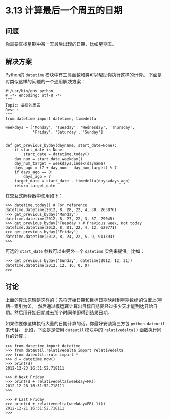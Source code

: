 

# 3.13 计算最后一个周五的日期

## 问题

你需要查找星期中某一天最后出现的日期，比如星期五。

## 解决方案

Python的 `datetime` 模块中有工具函数和类可以帮助你执行这样的计算。 下面是对类似这样的问题的一个通用解决方案：

    
    
    #!/usr/bin/env python
    # -*- encoding: utf-8 -*-
    """
    Topic: 最后的周五
    Desc :
    """
    from datetime import datetime, timedelta
    
    weekdays = ['Monday', 'Tuesday', 'Wednesday', 'Thursday',
                'Friday', 'Saturday', 'Sunday']
    
    
    def get_previous_byday(dayname, start_date=None):
        if start_date is None:
            start_date = datetime.today()
        day_num = start_date.weekday()
        day_num_target = weekdays.index(dayname)
        days_ago = (7 + day_num - day_num_target) % 7
        if days_ago == 0:
            days_ago = 7
        target_date = start_date - timedelta(days=days_ago)
        return target_date
    

在交互式解释器中使用如下：

    
    
    >>> datetime.today() # For reference
    datetime.datetime(2012, 8, 28, 22, 4, 30, 263076)
    >>> get_previous_byday('Monday')
    datetime.datetime(2012, 8, 27, 22, 3, 57, 29045)
    >>> get_previous_byday('Tuesday') # Previous week, not today
    datetime.datetime(2012, 8, 21, 22, 4, 12, 629771)
    >>> get_previous_byday('Friday')
    datetime.datetime(2012, 8, 24, 22, 5, 9, 911393)
    >>>
    

可选的 `start_date` 参数可以由另外一个 `datetime` 实例来提供。比如：

    
    
    >>> get_previous_byday('Sunday', datetime(2012, 12, 21))
    datetime.datetime(2012, 12, 16, 0, 0)
    >>>
    

## 讨论

上面的算法原理是这样的：先将开始日期和目标日期映射到星期数组的位置上(星期一索引为0)，
然后通过模运算计算出目标日期要经过多少天才能到达开始日期。然后用开始日期减去那个时间差即得到结果日期。

如果你要像这样执行大量的日期计算的话，你最好安装第三方包 `python-dateutil` 来代替。 比如，下面是是使用 `dateutil` 模块中的
`relativedelta()` 函数执行同样的计算：

    
    
    >>> from datetime import datetime
    >>> from dateutil.relativedelta import relativedelta
    >>> from dateutil.rrule import *
    >>> d = datetime.now()
    >>> print(d)
    2012-12-23 16:31:52.718111
    
    >>> # Next Friday
    >>> print(d + relativedelta(weekday=FR))
    2012-12-28 16:31:52.718111
    >>>
    
    >>> # Last Friday
    >>> print(d + relativedelta(weekday=FR(-1)))
    2012-12-21 16:31:52.718111
    >>>
    

